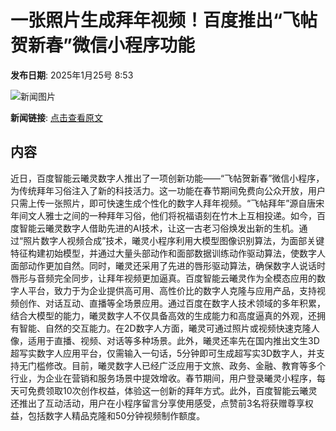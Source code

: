 # 一张照片生成拜年视频！百度推出“飞帖贺新春”微信小程序功能

**发布日期**: 2025年1月25号 8:53

![新闻图片](https://upload.chinaz.com/2025/0125/6387339201169710169173805.png)

**新闻链接**: [点击查看原文](https://www.aibase.com/zh/news/15001)

## 内容

近日，百度智能云曦灵数字人推出了一项创新功能——“飞帖贺新春”微信小程序，为传统拜年习俗注入了新的科技活力。这一功能在春节期间免费向公众开放，用户只需上传一张照片，即可快速生成个性化的数字人拜年视频。“飞帖拜年”源自唐宋年间文人雅士之间的一种拜年习俗，他们将祝福语刻在竹木上互相投递。如今，百度智能云曦灵数字人借助先进的AI技术，让这一古老习俗焕发出新的生机。通过“照片数字人视频合成”技术，曦灵小程序利用大模型图像识别算法，为面部关键特征构建初始模型，并通过大量头部动作和面部数据训练动作驱动算法，使数字人面部动作更加自然。同时，曦灵还采用了先进的唇形驱动算法，确保数字人说话时唇形与音频完全同步，让拜年视频更加逼真。百度智能云曦灵作为全模态应用的数字人平台，致力于为企业提供高可用、高性价比的数字人克隆与应用产品，支持视频创作、对话互动、直播等全场景应用。通过百度在数字人技术领域的多年积累，结合大模型的能力，曦灵数字人不仅具备高效的生成能力和高度逼真的外观，还拥有智能、自然的交互能力。在2D数字人方面，曦灵可通过照片或视频快速克隆人像，适用于直播、视频、对话等多种场景。此外，曦灵还率先在国内推出文生3D超写实数字人应用平台，仅需输入一句话，5分钟即可生成超写实3D数字人，并支持无门槛修改。目前，曦灵数字人已经广泛应用于文旅、政务、金融、教育等多个行业，为企业在营销和服务场景中提效增收。春节期间，用户登录曦灵小程序，每天可免费领取10次创作权益，体验这一创新的拜年方式。此外，百度智能云曦灵还推出了互动活动，用户在小程序留言分享使用感受，点赞前3名将获赠尊享权益，包括数字人精品克隆和50分钟视频制作额度。
